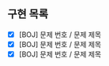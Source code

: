 <!-- ## 제목 : 이름 / N주차 (2025-mm-dd ~ 2025-mm-dd)
 -->

## 구현 목록
- [x] [BOJ] 문제 번호 / 문제 제목
- [x] [BOJ] 문제 번호 / 문제 제목
- [x] [BOJ] 문제 번호 / 문제 제목

<!--
예시
- [x] [BOJ] 6497 / 전력난 <- 풀었을 경우
- [ ] [BOJ] 6497 / 전력난 <- 풀지 못하였을 경우
-- >